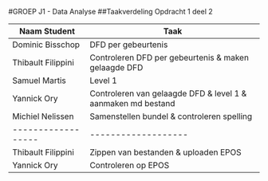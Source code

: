 #GROEP J1 - Data Analyse
##Taakverdeling Opdracht 1 deel 2 

Naam Student 	  | Taak
------------------|-------------------
Dominic Bisschop  |DFD per gebeurtenis
Thibault Filippini|Controleren DFD per gebeurtenis & maken gelaagde DFD
Samuel Martis     |Level 1
Yannick Ory       |Controleren van gelaagde DFD & level 1 & aanmaken md bestand
Michiel Nelissen  |Samenstellen bundel & controleren spelling
------------------|-------------------
Thibault Filippini|Zippen van bestanden & uploaden EPOS
Yannick Ory       |Controleren op EPOS

